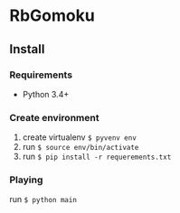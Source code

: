 RbGomoku
===

## Install

### Requirements
- Python 3.4+

### Create environment
1. create virtualenv `$ pyvenv env`
2. run `$ source env/bin/activate`
3. run `$ pip install -r requerements.txt`

### Playing
run `$ python main`

